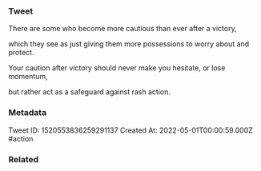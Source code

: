 ### Tweet
There are some who become more cautious than ever after a victory,

which they see as just giving them more possessions to worry about and protect.

Your caution after victory should never make you hesitate, or lose momentum,

but rather act as a safeguard against rash action.

### Metadata
Tweet ID: 1520553836259291137
Created At: 2022-05-01T00:00:59.000Z
#action 

### Related

